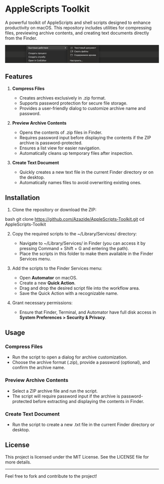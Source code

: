 # AppleScripts Toolkit

A powerful toolkit of AppleScripts and shell scripts designed to enhance productivity on macOS. This repository includes utilities for compressing files, previewing archive contents, and creating text documents directly from the Finder.

![Project Logo](assets/logo.png)

## Features

1. **Compress Files**  
   - Creates archives exclusively in .zip format.  
   - Supports password protection for secure file storage.  
   - Provides a user-friendly dialog to customize archive name and password.

2. **Preview Archive Contents**  
   - Opens the contents of .zip files in Finder.  
   - Requires password input before displaying the contents if the ZIP archive is password-protected.  
   - Ensures a list view for easier navigation.  
   - Automatically cleans up temporary files after inspection.

3. **Create Text Document**  
   - Quickly creates a new text file in the current Finder directory or on the desktop.  
   - Automatically names files to avoid overwriting existing ones.

## Installation

1. Clone the repository or download the ZIP:
   
bash
   git clone https://github.com/Azazide/AppleScripts-Toolkit.git
   cd AppleScripts-Toolkit


2. Copy the required scripts to the ~/Library/Services/ directory:
   - Navigate to ~/Library/Services/ in Finder (you can access it by pressing Command + Shift + G and entering the path).
   - Place the scripts in this folder to make them available in the Finder Services menu.

3. Add the scripts to the Finder Services menu:
   - Open **Automator** on macOS.
   - Create a new **Quick Action**.
   - Drag and drop the desired script file into the workflow area.
   - Save the Quick Action with a recognizable name.

4. Grant necessary permissions:
   - Ensure that Finder, Terminal, and Automator have full disk access in **System Preferences > Security & Privacy**.

## Usage

### Compress Files
- Run the script to open a dialog for archive customization.
- Choose the archive format (.zip), provide a password (optional), and confirm the archive name.

### Preview Archive Contents
- Select a ZIP archive file and run the script.
- The script will require password input if the archive is password-protected before extracting and displaying the contents in Finder.

### Create Text Document
- Run the script to create a new .txt file in the current Finder directory or desktop.

## License

This project is licensed under the MIT License. See the LICENSE file for more details.

---

Feel free to fork and contribute to the project!
